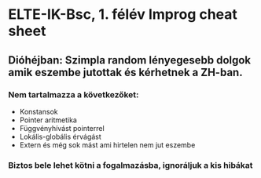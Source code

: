 # ELTE-IK-Bsc, 1. félév Improg cheat sheet
## Dióhéjban: Szimpla random lényegesebb dolgok amik eszembe jutottak és kérhetnek a ZH-ban.
### Nem tartalmazza a következőket:
  - Konstansok
  - Pointer aritmetika
  - Függvényhívást pointerrel
  - Lokális-globális érvágást
  - Extern
  és még sok mást ami hirtelen nem jut eszembe

### Biztos bele lehet kötni a fogalmazásba, ignoráljuk a kis hibákat
